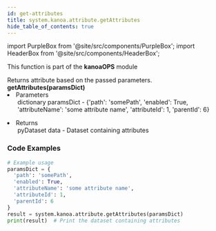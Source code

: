 ```yaml
---
id: get-attributes
title: system.kanoa.attribute.getAttributes
hide_table_of_contents: true
---
```


import PurpleBox from '@site/src/components/PurpleBox';
import HeaderBox from '@site/src/components/HeaderBox';

<PurpleBox>This function is part of the <b>kanoaOPS</b> module</PurpleBox>

<HeaderBox header="Description">
  Returns attribute based on the passed parameters.
</HeaderBox>

<HeaderBox header="Syntax">
  <b>getAttributes(paramsDict)</b>
    <li>Parameters <br />
      <ul>dictionary paramsDict - &#123;'path': 'somePath', 'enabled': True, 'attributeName': 'some attribute name', 'attributeId': 1, 'parentId': 6}</ul>
    </li>
    <li>Returns <br />
      <ul>pyDataset data - Dataset containing attributes</ul>
    </li>

</HeaderBox>

### Code Examples

```python
# Example usage
paramsDict = {
  'path': 'somePath',
  'enabled': True,
  'attributeName': 'some attribute name',
  'attributeId': 1,
  'parentId': 6
}
result = system.kanoa.attribute.getAttributes(paramsDict)
print(result)  # Print the dataset containing attributes